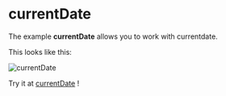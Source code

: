 # currentDate

The example **currentDate** allows you to work with currentdate.

This looks like this:

 ![currentDate](@site/static/img/examples/currentDate.png) 

Try it at <a href='/../automation/loadexample/currentDate' target='_blank'>currentDate</a> !



